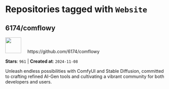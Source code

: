 # Repositories tagged with `Website`


## 6174/comflowy


<a href='https://github.com/6174/comflowy'>
<img src="https://avatars.githubusercontent.com/u/3872872?v=4" width="50" height="50"></a> &nbsp; &nbsp; https://github.com/6174/comflowy

**Stars**: `961` | **Created at**: `2024-11-08`


Unleash endless possibilities with ComfyUI and Stable Diffusion, committed to crafting refined AI-Gen tools and cultivating a vibrant community for both developers and users. 
